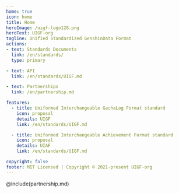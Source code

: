 ```yaml
---
home: true
icon: home
title: Home
heroImage: /uigf-logo128.png
heroText: UIGF-org
tagline: Unified Standardized GenshinData Format
actions:
- text: Standards Documents
  link: /en/standards/
  type: primary

- text: API
  link: /en/standards/UIGF.md

- text: Partnerships
  link: /en/partnership.md

features:
  - title: Uniformed Interchangeable GachaLog Format standard
    icon: proposal
    details: UIGF
    link: /en/standards/UIGF.md

  - title: Uniformed Interchangeable Achievement Format standard
    icon: proposal
    details: UIAF
    link: /en/standards/UIGF.md

copyright: false
footer: MIT Licensed | Copyright © 2021-present UIGF-org
---
```

@include(partnership.md)